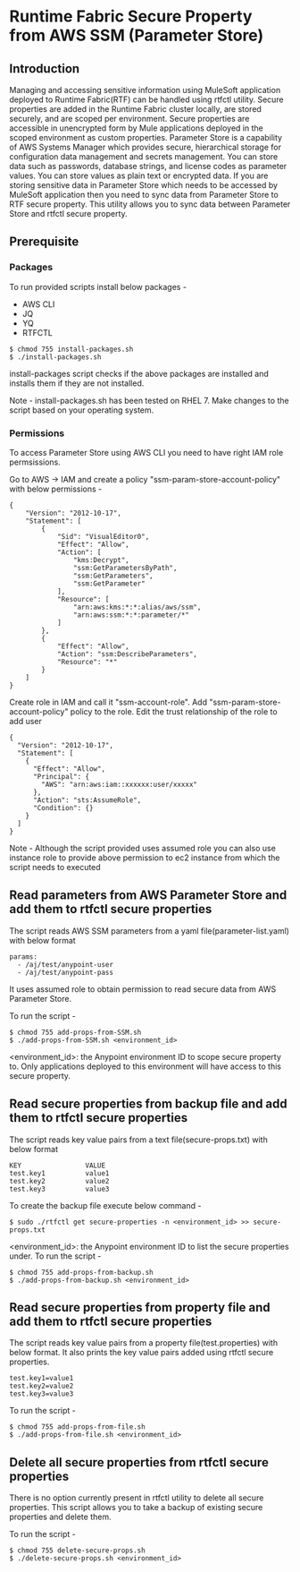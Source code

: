 # Runtime Fabric Secure Property from AWS SSM (Parameter Store)

## Introduction

Managing and accessing sensitive information using MuleSoft application deployed to Runtime Fabric(RTF) can be handled using rtfctl utility. Secure properties are added in the Runtime Fabric cluster locally, are stored securely, and are scoped per environment. Secure properties are accessible in unencrypted form by Mule applications deployed in the scoped environment as custom properties. 
Parameter Store is a capability of AWS Systems Manager which provides secure, hierarchical storage for configuration data management and secrets management. You can store data such as passwords, database strings, and license codes as parameter values. You can store values as plain text or encrypted data. 
If you are storing sensitive data in Parameter Store which needs to be accessed by MuleSoft application then you need to sync data from Parameter Store to RTF secure property. This utility allows you to sync data between Parameter Store and rtfctl secure property. 

## Prerequisite
### Packages 
To run provided scripts install below packages - 
- AWS CLI
- JQ
- YQ
- RTFCTL

```
$ chmod 755 install-packages.sh
$ ./install-packages.sh
```
install-packages script checks if the above packages are installed and installs them if they are not installed.

Note - install-packages.sh has been tested on RHEL 7. Make changes to the script based on your operating system.

### Permissions
To access Parameter Store using AWS CLI you need to have right IAM role permsissions.

Go to AWS -> IAM and create a policy "ssm-param-store-account-policy" with below permissions - 
```
{
    "Version": "2012-10-17",
    "Statement": [
        {
            "Sid": "VisualEditor0",
            "Effect": "Allow",
            "Action": [
                "kms:Decrypt",
                "ssm:GetParametersByPath",
                "ssm:GetParameters",
                "ssm:GetParameter"
            ],
            "Resource": [
                "arn:aws:kms:*:*:alias/aws/ssm",
                "arn:aws:ssm:*:*:parameter/*"
            ]
        },
        {
            "Effect": "Allow",
            "Action": "ssm:DescribeParameters",
            "Resource": "*"
        }
    ]
}
```
Create role in IAM and call it "ssm-account-role". Add "ssm-param-store-account-policy" policy to the role.
Edit the trust relationship of the role to add user 
```
{
  "Version": "2012-10-17",
  "Statement": [
    {
      "Effect": "Allow",
      "Principal": {
        "AWS": "arn:aws:iam::xxxxxx:user/xxxxx"
      },
      "Action": "sts:AssumeRole",
      "Condition": {}
    }
  ]
}
```
Note - Although the script provided uses assumed role you can also use instance role to provide above permission to ec2 instance from which the script needs to executed

## Read parameters from AWS Parameter Store and add them to rtfctl secure properties
The script reads AWS SSM parameters from a yaml file(parameter-list.yaml) with below format 
```
params:
  - /aj/test/anypoint-user
  - /aj/test/anypoint-pass
```
It uses assumed role to obtain permission to read secure data from AWS Parameter Store.

To run the script - 
```
$ chmod 755 add-props-from-SSM.sh
$ ./add-props-from-SSM.sh <environment_id>
```
<environment_id>: the Anypoint environment ID to scope secure property to. Only applications deployed to this environment will have access to this secure property.

## Read secure properties from backup file and add them to rtfctl secure properties
The script reads key value pairs from a text file(secure-props.txt) with below format 
```
KEY                VALUE
test.key1          value1
test.key2          value2
test.key3          value3
```
To create the backup file execute below command - 
```
$ sudo ./rtfctl get secure-properties -n <environment_id> >> secure-props.txt
```
<environment_id>: the Anypoint environment ID to list the secure properties under.
To run the script - 
```
$ chmod 755 add-props-from-backup.sh
$ ./add-props-from-backup.sh <environment_id>
```

## Read secure properties from property file and add them to rtfctl secure properties
The script reads key value pairs from a property file(test.properties) with below format. 
It also prints the key value pairs added using rtfctl secure properties.
```
test.key1=value1
test.key2=value2
test.key3=value3
```
To run the script - 
```
$ chmod 755 add-props-from-file.sh
$ ./add-props-from-file.sh <environment_id>
```

## Delete all secure properties from rtfctl secure properties
There is no option currently present in rtfctl utility to delete all secure properties.
This script allows you to take a backup of existing secure properties and delete them.

To run the script - 
```
$ chmod 755 delete-secure-props.sh
$ ./delete-secure-props.sh <environment_id>
```
